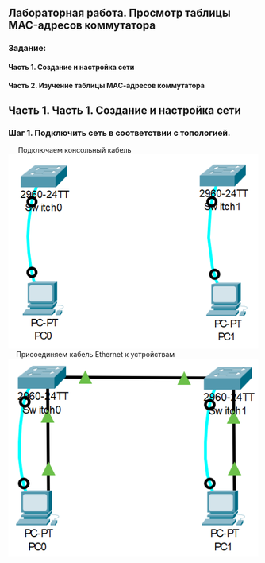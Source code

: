 ##   Лабораторная работа. Просмотр таблицы MAC-адресов коммутатора
### Задание:     
#### Часть 1. Создание и настройка сети    
#### Часть 2. Изучение таблицы МАС-адресов коммутатора     
##  Часть 1. Часть 1. Создание и настройка сети    
### Шаг 1. Подключить сеть в соответствии с топологией.    
&nbsp;&nbsp;&nbsp;&nbsp; Подключаем консольный кабель    
![](./L2-1.png)    
&nbsp;&nbsp;&nbsp;&nbsp;Присоединяем кабель Ethernet к устройствам         
![](./L2-2.png)   
